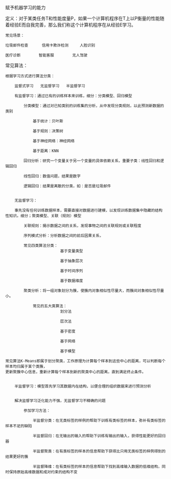 
赋予机器学习的能力

定义：对于某类任务T和性能度量P，如果一个计算机程序在T上以P衡量的性能随着经验E而自我完善，那么我们称这个计算机程序在从经验E学习。

	常见场景：
	
	垃圾邮件检查		信用卡欺诈检测		人脸识别
	
	医疗诊断		智能客服		无人驾驶

常见算法：

	根据学习方式进行算法分类：
	
		监督式学习	无监督学习	半监督学习
    
		有监督学习：通过已有的训练样本来训练，细分：分类模型、回归模型
			
			分类模型：通过对已知类别的训练集的分析，从中发现分类规则，以此预测新数据的类别
			
				基于统计：贝叶斯	
				
				基于规则：决策树
				
				基于神经网络：神经网络
				
				基于距离：KNN
				
			回归分析：研究一个变量关于另一个变量的具体依赖关系，重要子类：线性回归和逻辑回归
			
			线性回归：数值问题，结果是数字
			
			逻辑回归：结果是离散的分类，如：是否是垃圾邮件
			

		无监督学习：
		
		事先没有任何训练数据样本，需要直接对数据进行建模，以发现训练数据集中隐藏的结构性知识。细分；聚类模型、关联（规则）模型
			
			关联规则：揭示数据之间的关系，发现事物之间的关联规则或关联程度
			
			序列模式分析：分析数据之间的前后因果关系，
			
			常见四类算法分类：
							基于变量类型
							
							基于抽象层次
							
							基于时间序列
							
							基于数据维度
			
			聚类分析：将一组对象划分为簇，使簇内对象相似性尽量大，而簇间对象相似性尽量小。
			
				常见的五大类算法：
							划分法
							
							层次法
							
							基于密度
							
							基于网络
							
							基于模型
							
	常见算法K-Means即属于划分聚类，工作原理为计算每个样本到这些中心的距离，可以判断每个样本均归属于某个类簇，
	更新聚簇中心信息，重新计算每个样本到新的聚类中心的距离，直到满足终止条件。
				
						
		半监督学习：模型首先学习其数据内在结构，以便合理的组织数据来进行预测分析
		
		
		解决监督学习泛化能力不强，无监督学习不精确的问题
		
			参加学习方法：
			
				半监督分类：在无类标签的样例的帮助下训练有类标签的样本，弥补有类标签的样本不足的缺陷
				
				半监督回归：在无输出的输入的帮助下训练有输出的输入，获得性能更好的回归器
				
				半监督聚类：在有类标签的样本的信息帮助下获得比只用无类标签的样例得到的结果更好的簇
				
				半监督降维：在有类标签的样本的信息帮助下找到高维输入数据的低维结构，同时保持原始高维数据和成对约束的结构不变
				
